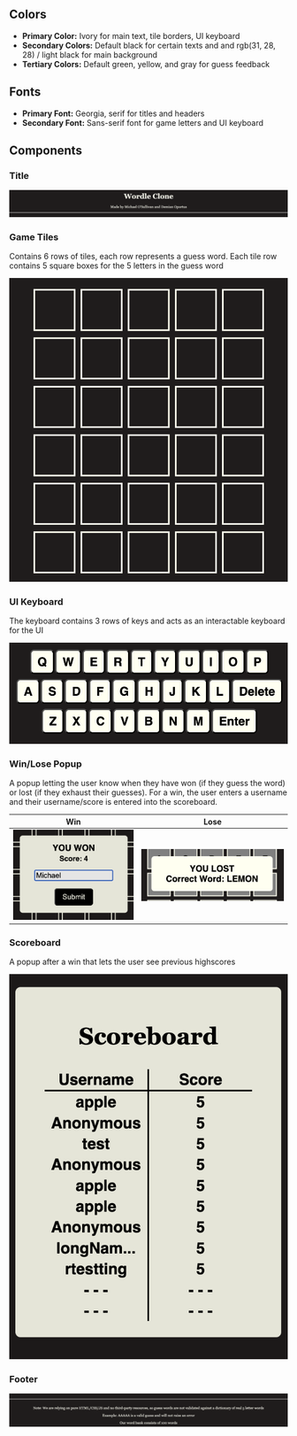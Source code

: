 ## Colors
- **Primary Color:** Ivory for main text, tile borders, UI keyboard
- **Secondary Colors:** Default black for certain texts and and rgb(31, 28, 28) / light black for main background
- **Tertiary Colors:** Default green, yellow, and gray for guess feedback

## Fonts
- **Primary Font:** Georgia, serif for titles and headers
- **Secondary Font:** Sans-serif font for game letters and UI keyboard

## Components

### Title

![Title screenshot](https://github.com/MichaelCSI/wordle/blob/master/docs/design_system/title.png)

### Game Tiles

Contains 6 rows of tiles, each row represents a guess word. Each tile row contains 5 square boxes for the 5 letters in the guess word

![Game tiles screenshot](https://github.com/MichaelCSI/wordle/blob/master/docs/design_system/tiles.png)

### UI Keyboard

The keyboard contains 3 rows of keys and acts as an interactable keyboard for the UI

![UI keyboard screenshot](https://github.com/MichaelCSI/wordle/blob/master/docs/design_system/keyboard.png)

### Win/Lose Popup

A popup letting the user know when they have won (if they guess the word) or lost (if they exhaust their guesses). For a win, the user enters a username and their 
username/score is entered into the scoreboard.

Win             |  Lose
:-------------------------:|:-------------------------:
![Win screenshot](https://github.com/MichaelCSI/wordle/blob/master/docs/design_system/endWin.png)  | ![Lose screenshot](https://github.com/MichaelCSI/wordle/blob/master/docs/design_system/endLose.png)

### Scoreboard

A popup after a win that lets the user see previous highscores

![Scoreboard screenshot](https://github.com/MichaelCSI/wordle/blob/master/docs/design_system/scoreboard.png)

### Footer

![Footer screenshot](https://github.com/MichaelCSI/wordle/blob/master/docs/design_system/footer.png)
